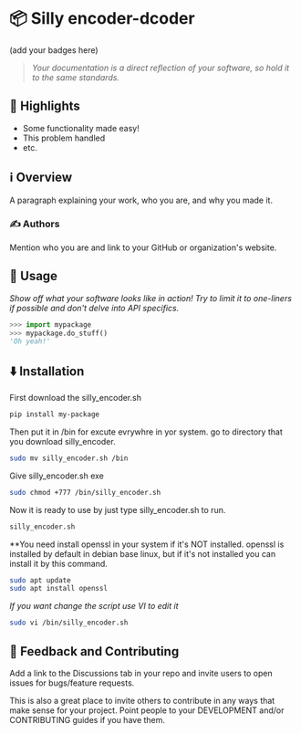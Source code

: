 # 📦 Silly encoder-dcoder

(add your badges here)

> *Your documentation is a direct reflection of your software, so hold it to the same standards.*


## 🌟 Highlights

- Some functionality made easy!
- This problem handled
- etc.


## ℹ️ Overview

A paragraph explaining your work, who you are, and why you made it.


### ✍️ Authors

Mention who you are and link to your GitHub or organization's website.


## 🚀 Usage

*Show off what your software looks like in action! Try to limit it to one-liners if possible and don't delve into API specifics.*

```py
>>> import mypackage
>>> mypackage.do_stuff()
'Oh yeah!'
```


## ⬇️ Installation 

First download the silly_encoder.sh 

```bash
pip install my-package
```

Then put it in /bin for excute evrywhre in yor system.
go to directory that you download silly_encoder.

```bash
sudo mv silly_encoder.sh /bin 
```

Give silly_encoder.sh exe 

```bash
sudo chmod +777 /bin/silly_encoder.sh
```

Now it is ready to use by just type silly_encoder.sh to run.

```bash
silly_encoder.sh
```

**You need install openssl in your system if it's NOT installed. 
openssl is installed by default in debian base linux, but if it's not installed you can install it by this command.

```bash
sudo apt update
sudo apt install openssl
```

*If you want change the script use VI to edit it*
```bash
sudo vi /bin/silly_encoder.sh
```

## 💭 Feedback and Contributing

Add a link to the Discussions tab in your repo and invite users to open issues for bugs/feature requests.

This is also a great place to invite others to contribute in any ways that make sense for your project. Point people to your DEVELOPMENT and/or CONTRIBUTING guides if you have them.

